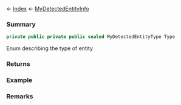 ← [Index](Api-Index) ← [MyDetectedEntityInfo](Sandbox.ModAPI.Ingame.MyDetectedEntityInfo)

### Summary

```csharp
private public private public sealed MyDetectedEntityType Type
```

Enum describing the type of entity

### Returns

### Example

### Remarks

